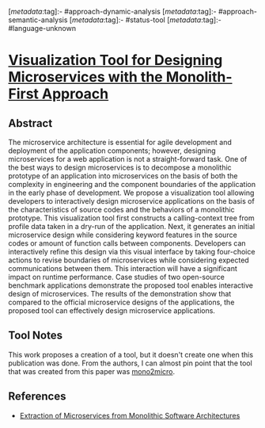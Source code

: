 <!-- deno-fmt-ignore-start -->

[_metadata_:tag]:- #approach-dynamic-analysis
[_metadata_:tag]:- #approach-semantic-analysis
[_metadata_:tag]:- #status-tool
[_metadata_:tag]:- #language-unknown

<!-- deno-fmt-ignore-end -->

# [Visualization Tool for Designing Microservices with the Monolith-First Approach](https://doi.org/10.1109/VISSOFT.2018.00012)

## Abstract

The microservice architecture is essential for agile development and deployment
of the application components; however, designing microservices for a web
application is not a straight-forward task. One of the best ways to design
microservices is to decompose a monolithic prototype of an application into
microservices on the basis of both the complexity in engineering and the
component boundaries of the application in the early phase of development. We
propose a visualization tool allowing developers to interactively design
microservice applications on the basis of the characteristics of source codes
and the behaviors of a monolithic prototype. This visualization tool first
constructs a calling-context tree from profile data taken in a dry-run of the
application. Next, it generates an initial microservice design while considering
keyword features in the source codes or amount of function calls between
components. Developers can interactively refine this design via this visual
interface by taking four-choice actions to revise boundaries of microservices
while considering expected communications between them. This interaction will
have a significant impact on runtime performance. Case studies of two
open-source benchmark applications demonstrate the proposed tool enables
interactive design of microservices. The results of the demonstration show that
compared to the official microservice designs of the applications, the proposed
tool can effectively design microservice applications.

## Tool Notes

This work proposes a creation of a tool, but it doesn't create one when this
publication was done. From the authors, I can almost pin point that the tool
that was created from this paper was
[mono2micro](https://www.ibm.com/cloud/mono2micro).

## References

- [Extraction of Microservices from Monolithic Software Architectures](./extraction-of-microservices-from-monolithic-software-architectures.md)
